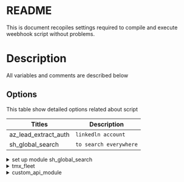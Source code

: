 # README
This is document recopiles settings required to compile and execute weebhook script without problems.

# Description
All variables and comments are described below

## Options
This table show detailed options related about script

| Titles		| Description       	   |
| ------ 		| ------ 		   |
|  az_lead_extract_auth | `linkedln account`       | 
|  sh_global_search	| `to search everywhere` |

<details><summary>set up  module sh_global_search</summary> 

```sh
https://www.youtube.com/watch?v=rbkWI9j0XN0
```

```sh
https://www.youtube.com/watch?v=fjXGrHcR1X0&list=PL-zDV7_rrd2onNkmb5weffcFiGQxWynaT
```	
</details>

<details><summary>tmx_fleet</summary>
	
TMX Drivers Module, Mexican Module

Techn.158

Q.4558.abc	

</details>

<details><summary>custom_api_module</summary>	
	
`It brings customers from PP, into contacts module`
`Before install requires:` 
`Go to:` 

```sh
sudo nano /etc/odoo-server.conf
```

`then set or add(if not exists)at the end of the file the line:`

```sh	
limit_time_real = 1800
```

`That will allow a proccess be active for max: 30minutes(1800 seconds)`
`After install it, Requires go to: Settings/API Token/ and enter`
`Custom URL:`

```sh	
https://api1-tmx.app.portpro.io/v1/customer/
```


API Token: token(kind of token is beared but bearer word is not required)
After that requires go to Settings/Technical/Automation/Scheduled Actions
, and the action: "Automatic GET Request : Every 1 days run get request."will be created automatically by the installation process` 
</details>
